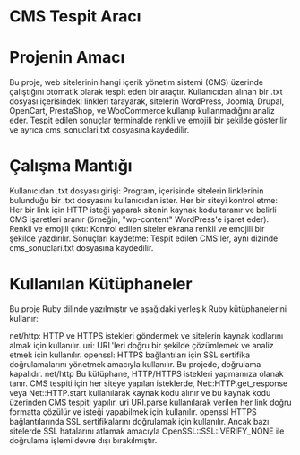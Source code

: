 # CMS Tespit Aracı

# Projenin Amacı
Bu proje, web sitelerinin hangi içerik yönetim sistemi (CMS) üzerinde çalıştığını otomatik olarak tespit eden bir araçtır. Kullanıcıdan alınan bir .txt dosyası içerisindeki linkleri tarayarak, sitelerin WordPress, Joomla, Drupal, OpenCart, PrestaShop, ve WooCommerce kullanıp kullanmadığını analiz eder. Tespit edilen sonuçlar terminalde renkli ve emojili bir şekilde gösterilir ve ayrıca cms_sonuclari.txt dosyasına kaydedilir.

# Çalışma Mantığı
Kullanıcıdan .txt dosyası girişi: Program, içerisinde sitelerin linklerinin bulunduğu bir .txt dosyasını kullanıcıdan ister.
Her bir siteyi kontrol etme: Her bir link için HTTP isteği yaparak sitenin kaynak kodu taranır ve belirli CMS işaretleri aranır (örneğin, "wp-content" WordPress'e işaret eder).
Renkli ve emojili çıktı: Kontrol edilen siteler ekrana renkli ve emojili bir şekilde yazdırılır.
Sonuçları kaydetme: Tespit edilen CMS'ler, aynı dizinde cms_sonuclari.txt dosyasına kaydedilir.

#  Kullanılan Kütüphaneler
Bu proje Ruby dilinde yazılmıştır ve aşağıdaki yerleşik Ruby kütüphanelerini kullanır:

net/http: HTTP ve HTTPS istekleri göndermek ve sitelerin kaynak kodlarını almak için kullanılır.
uri: URL'leri doğru bir şekilde çözümlemek ve analiz etmek için kullanılır.
openssl: HTTPS bağlantıları için SSL sertifika doğrulamalarını yönetmek amacıyla kullanılır. Bu projede, doğrulama kapalıdır.
net/http
Bu kütüphane, HTTP/HTTPS istekleri yapmamıza olanak tanır. CMS tespiti için her siteye yapılan isteklerde, Net::HTTP.get_response veya Net::HTTP.start kullanılarak kaynak kodu alınır ve bu kaynak kodu üzerinden CMS tespiti yapılır.
uri
URI.parse kullanılarak verilen her link doğru formatta çözülür ve isteği yapabilmek için kullanılır.
openssl
HTTPS bağlantılarında SSL sertifikalarını doğrulamak için kullanılır. Ancak bazı sitelerde SSL hatalarını atlamak amacıyla OpenSSL::SSL::VERIFY_NONE ile doğrulama işlemi devre dışı bırakılmıştır.
